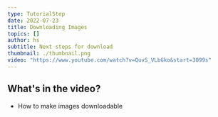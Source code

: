 ```yaml
---
type: TutorialStep
date: 2022-07-23
title: Downloading Images
topics: []
author: hs
subtitle: Next steps for download
thumbnail: ./thumbnail.png
video: "https://www.youtube.com/watch?v=QuvS_VLbGko&start=3099s"
---
```


## What's in the video?

- How to make images downloadable
